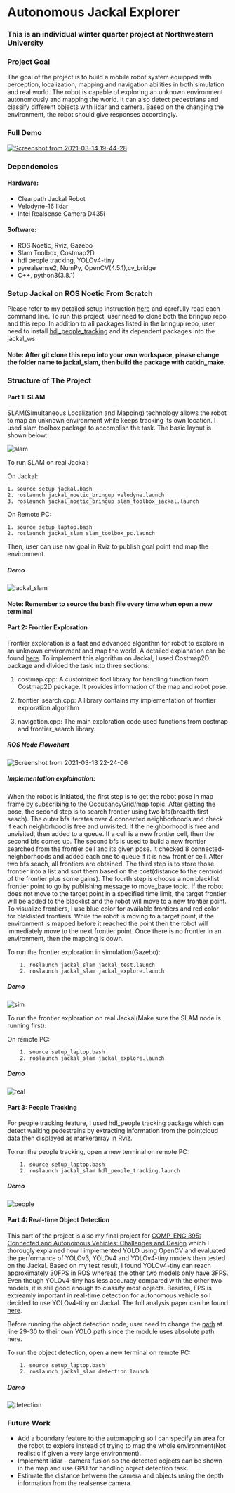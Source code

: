 # Autonomous Jackal Explorer
### This is an individual winter quarter project at Northwestern University
### Project Goal

The goal of the project is to build a mobile robot system equipped with perception, localization, mapping and navigation abilities in both simulation and real world. The robot is capable of exploring an unknown environment autonomously and mapping the world. It can also detect pedestrians and classify different objects with lidar and camera. Based on the changing the environment, the robot should give responses accordingly.

### Full Demo
[![Screenshot from 2021-03-14 19-44-28](https://user-images.githubusercontent.com/70287453/111090444-bb5da180-84fd-11eb-84f0-e71821c5488b.png)](https://www.youtube.com/watch?v=shDFnn4GH-g)

### Dependencies
#### Hardware:
* Clearpath Jackal Robot
* Velodyne-16 lidar
* Intel Realsense Camera D435i
#### Software:
* ROS Noetic, Rviz, Gazebo
* Slam Toolbox, Costmap2D
* hdl people tracking, YOLOv4-tiny
* pyrealsense2, NumPy, OpenCV(4.5.1),cv_bridge
* C++, python3(3.8.1)
### Setup Jackal on ROS Noetic From Scratch
Please refer to my detailed setup instruction [here](https://github.com/dinvincible98/Jackal_ROS_Noetic_Bringup) and carefully read each command line. To run this project, user need to clone both the bringup repo and this repo. In addition to all packages listed in the bringup repo, user need to install [hdl_people_tracking](https://github.com/koide3/hdl_people_tracking) and its dependent packages into the jackal_ws. 

#### Note: After git clone this repo into your own workspace, please change the folder name to jackal_slam, then build the package with catkin_make. 

### Structure of The Project
#### Part 1: SLAM
SLAM(Simultaneous Localization and Mapping) technology allows the robot to map an unknown environment while keeps tracking its own location. I used slam toolbox package to accomplish the task. The basic layout is shown below:

![slam](https://user-images.githubusercontent.com/70287453/111082277-67d75d80-84d5-11eb-9138-d69e5b4e340e.png)


To run SLAM on real Jackal:

On Jackal:
    
    1. source setup_jackal.bash 
    2. roslaunch jackal_noetic_bringup velodyne.launch
    3. roslaunch jackal_noetic_bringup slam_toolbox_jackal.launch

On Remote PC:
    
    1. source setup_laptop.bash
    2. roslaunch jackal_slam slam_toolbox_pc.launch

Then, user can use nav goal in Rviz to publish goal point and map the environment.
##### Demo
![jackal_slam](https://user-images.githubusercontent.com/70287453/111059530-f3140d00-845b-11eb-8aa3-7b2310e49384.gif)

#### Note: Remember to source the bash file every time when open a new terminal

#### Part 2: Frontier Exploration
Frontier exploration is a fast and advanced algorithm for robot to explore in an unknown environment and map the world. A detailed explanation can be found [here](https://www.cs.cmu.edu/~motionplanning/papers/sbp_papers/integrated1/yamauchi_frontiers.pdf). To implement this algorithm on Jackal, I used Costmap2D package and divided the task into three sections:

1. costmap.cpp: A customized tool library for handling function from Costmap2D package. It provides information of the map and robot pose.
 
2. frontier_search.cpp: A library contains my implementation of frontier exploration algorithm  

3. navigation.cpp: The main exploration code used functions from costmap and frontier_search library. 

##### ROS Node Flowchart

![Screenshot from 2021-03-13 22-24-06](https://user-images.githubusercontent.com/70287453/111057174-df13df80-844a-11eb-8548-9372ff116ee8.png)

##### Implementation explaination: 
When the robot is initiated, the first step is to get the robot pose in map frame by subscribing to the OccupancyGrid/map topic. After getting the pose, the second step is to search frontier using two bfs(breadth first seach). The outer bfs iterates over 4 connected neighborhoods and check if each neighbrhood is free and unvisited. If the neighborhood is free and unvisited, then added to a queue. If a cell is a new frontier cell, then the second bfs comes up. The second bfs is used to build a new frontier searched from the frontier cell and its given pose.  It checked 8 connected-neighborhoods and added each one to queue if it is new frontier cell. After two bfs seach, all frontiers are obtained. The third step is to store those frontier into a list and sort them based on the cost(distance to the centroid of the frontier plus some gains). The fourth step is choose a non blacklist frontier point to go by publishing message to move_base topic. If the robot does not move to the target point in a specified time limit, the target frontier will be added to the blacklist and the robot will move to a new frontier point. To visualize frontiers, I use blue color for available frontiers and red color for blaklisted frontiers. While the robot is moving to a target point, if the environment is mapped before it reached the point then the robot will immediately move to the next frontier point. Once there is no frontier in an environment, then the mapping is down. 

To run the frontier exploration in simulation(Gazebo):
        
        1. roslaunch jackal_slam jackal_test.launch
        2. roslaunch jackal_slam jackal_explore.launch 

##### Demo
![sim](https://user-images.githubusercontent.com/70287453/111059533-f4453a00-845b-11eb-9a82-8ed0f2c2b920.gif)

To run the frontier exploration on real Jackal(Make sure the SLAM node is running first):

On remote PC:

        1. source setup_laptop.bash
        2. roslaunch jackal_slam jackal_explore.launch
##### Demo
![real](https://user-images.githubusercontent.com/70287453/111059806-e8f30e00-845d-11eb-8db0-c0366c25a32b.gif)

#### Part 3: People Tracking
For people tracking feature, I used hdl_people tracking package which can detect walking pedestrains by extracting information from the pointcloud data then displayed as markerarray in Rviz. 

To run the people tracking, open a new terminal on remote PC:

        1. source setup_laptop.bash
        2. roslaunch jackal_slam hdl_people_tracking.launch

##### Demo
![people](https://user-images.githubusercontent.com/70287453/111059814-eee8ef00-845d-11eb-96fa-cdfd59554b52.gif)

#### Part 4: Real-time Object Detection 
This part of the project is also my final project for [COMP_ENG 395: Connected and Autonomous Vehicles: Challenges and Design](https://www.mccormick.northwestern.edu/electrical-computer/academics/courses/descriptions/395-495-autonomous-vehicles.html) which I thorougly explained how I implemented YOLO using OpenCV and evaluated the performance of YOLOv3, YOLOv4 and YOLOv4-tiny models then tested on the Jackal. Based on my test result, I found YOLOv4-tiny can reach approximately 30FPS in ROS whereas the other two models only have 3FPS. Even though YOLOv4-tiny has less accuracy compared with the other two models, it is still good enough to classify most objects. Besides, FPS is extreamly important in real-time detection for autonomous vehicle so I decided to use YOLOv4-tiny on Jackal. The full analysis paper can be found [here](https://github.com/dinvincible98/Autonomous_Jackal_Explorer/blob/master/final%20project.pdf). 

Before running the object detection node, user need to change the [path](https://github.com/dinvincible98/Autonomous_Jackal_Explorer/blob/master/src/detection) at line 29-30 to their own YOLO path since the module uses absolute path here. 

To run the object detection, open a new terminal on remote PC:    

        1. source setup_laptop.bash
        2. roslaunch jackal_slam detection.launch

##### Demo
![detection](https://user-images.githubusercontent.com/70287453/111059811-eb556800-845d-11eb-906a-2048baa3e898.gif)

### Future Work
* Add a boundary feature to the automapping so I can specify an area for the robot to explore instead of trying to map the whole environment(Not realistic if given a very large environment).
* Implement lidar - camera fusion so the detected objects can be shown in the map and use GPU for handling object detection task.
* Estimate the distance between the camera and objects using the depth information from the realsense camera.
        

